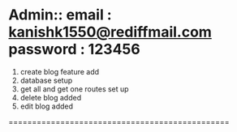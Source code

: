 
Admin::
email : kanishk1550@rediffmail.com
password : 123456
================================================

1. create blog feature add
2. database setup
3. get all and get one routes set up
4. delete blog added
5. edit blog added

===============================================

